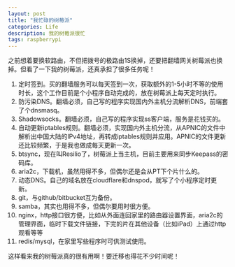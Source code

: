 ```yaml
---
layout: post
title: "我忙碌的树莓派"
categories: Life
description: 我的树莓派很忙
tags: raspberrypi
---
```

之前想着要换软路由，不但把拨号的极路由1S换掉，还要把翻墙网关树莓派也换掉。但看了一下我的树莓派，还真承担了很多任务呢！

1. 定时签到。买的翻墙服务可以每天签到一次，获取额外的1-5小时不等的使用时长，这个工作目前是个小程序自动完成的，放在树莓派上每天定时执行。
2. 防污染DNS。翻墙必须，自己写的程序实现国内外主机分流解析DNS，前端套了个dnsmasq。
3. Shadowsocks。翻墙必须，自己写的程序实现ss客户端，服务是花钱买的。
4. 自动更新iptables规则。翻墙必须，实现国内外主机分流，从APNIC的文件中解析出中国大陆的IPv4地址，再转成iptables规则并应用。APNIC的文件更新还比较频繁，于是我也做成每天更新一次。
5. btsync，现在叫Resilio了，树莓派上当主机，目前主要用来同步Keepass的密码库。
6. aria2c，下载机，虽然用得不多，但偶尔还是会从PT下个片什么的。
7. 动态DNS。自己的域名放在cloudflare和dnspod，就写了个小程序定时更新。
8. git，与github/bitbucket互为备份。
9. samba，其实也用得不多，但偶尔要用时很方便。
10. nginx，http接口很方便，比如从外面连回家里的路由器设置界面，aria2c的管理界面，临时下载文件链接，下完的片在其他设备（比如iPad）上通过http观看等等
11. redis/mysql，在家里写些程序时可供测试使用。

这样看来我的树莓派真的很有用啊！要迁移也得花不少时间呢！
